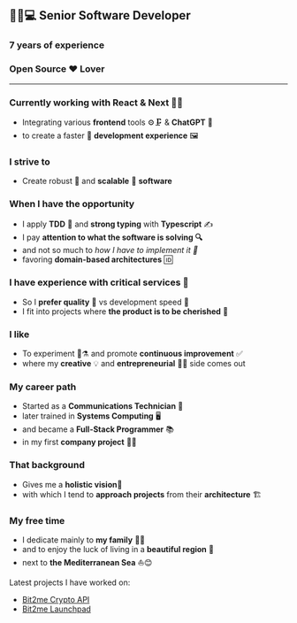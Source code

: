 ## 🧑‍💼💻 Senior Software Developer

### 7 years of experience 

### Open Source ❤️ Lover

---

### Currently working with React & Next 🎨📲
* Integrating various **frontend** tools ⚙️🗜️ & **ChatGPT** 🤖
* to create a faster 💎 **development experience** 🖼️

### I strive to
* Create robust 💪 and **scalable** 🤹 **software**

### When I have the opportunity
* I apply **TDD** 🔂 and **strong typing** with **Typescript** ✍️
* I pay **attention to what the software is solving 🔍**
* and not so much to *how I have to implement it 🚫* 
* favoring **domain-based architectures** 🆔

### I have experience with critical services 🏨
* So I **prefer quality** 🥋 vs development speed 🐰
* I fit into projects where **the product is to be cherished** 🌱

###  I like
* To experiment 🔬⚗️ and promote **continuous improvement** ✅
* where my **creative** 💡 and **entrepreneurial** 👷‍♂️ side comes out

###  My career path
* Started as a **Communications Technician** 📡
* later trained in **Systems Computing** 🖥️
* and became a **Full-Stack Programmer** 📚
* in my first **company project** 🌟🆙

###  That background
* Gives me a **holistic vision**🔮
* with which I tend to **approach projects** from their **architecture** 🏗️

###  My free time
* I dedicate mainly to **my family** 👨‍👧
* and to enjoy the luck of living in a **beautiful region** 🥘
* next to **the Mediterranean Sea** ⛵😊

Latest projects I have worked on:

* [Bit2me Crypto API](https://api.bit2me.com/)
* [Bit2me Launchpad](https://wallet.bit2me.com/launchpad/projects)
